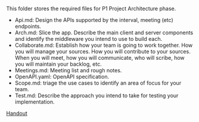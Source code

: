 This folder stores the required files for P1 Project Architecture phase.

* Api.md: Design the APIs supported by the interval, meeting (etc) endpoints.
* Arch.md: Slice the app. Describe the main client and server components and identify the middleware you intend to use to build each.
* Collaborate.md: Establish how your team is going to work together. How you will manage your sources. How you will contribute to your sources. When you will meet, how you will communicate, who will scribe, how you will maintain your backlog, etc.
* Meetings.md: Meeting list and rough notes.
* OpenAPI.yaml: OpenAPI specification.
* Scope.md: triage the use cases to identify an area of focus for your team.
* Test.md: Describe the approach you intend to take for testing your implementation.

[Handout](https://docs.google.com/document/d/1-VHavoGppWTVAineryO-NlzCJdTgDJ3_fJS8DzKlwZM/edit?usp=sharing)
